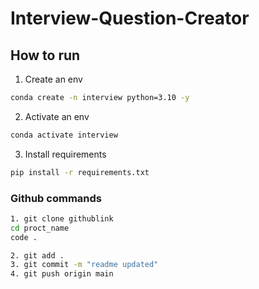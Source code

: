 # Interview-Question-Creator


## How to run

1. Create an env

```bash
conda create -n interview python=3.10 -y
```

2. Activate an env

```bash
conda activate interview
```

3. Install requirements

```bash
pip install -r requirements.txt
```

### Github commands

```bash
1. git clone githublink
cd proct_name
code .

2. git add .
3. git commit -m "readme updated"
4. git push origin main
```

